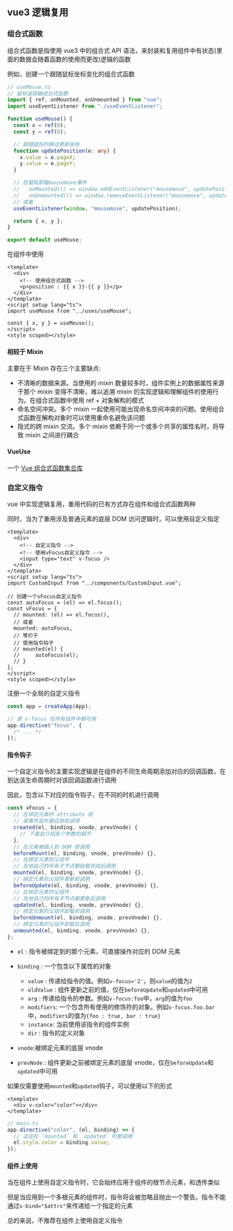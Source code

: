 ## vue3 逻辑复用

### 组合式函数

组合式函数是指使用 vue3 中的组合式 API 语法，来封装和复用组件中有状态(里面的数据会随着函数的使用而更改)逻辑的函数

例如，创建一个跟随鼠标坐标变化的组合式函数

```ts
// useMouse.ts
// 鼠标追踪器组合式函数
import { ref, onMounted, onUnmounted } from "vue";
import useEventListener from "./useEventListener";

function useMouse() {
  const x = ref(0);
  const y = ref(0);

  // 跟随鼠标的移动更新坐标
  function updatePosition(e: any) {
    x.value = e.pageX;
    y.value = e.pageY;
  }

  // 挂载和卸载mousemove事件
  //   onMounted(() => window.addEventListener("mousemove", updatePosition));
  //   onUnmounted(() => window.removeEventListener("mousemove", updatePosition));
  // 或者
  useEventListener(window, "mousemove", updatePosition);

  return { x, y };
}

export default useMouse;
```

在组件中使用

```vue
<template>
  <div>
    <!-- 使用组合式函数 -->
    <p>position : {{ x }}-{{ y }}</p>
  </div>
</template>
<script setup lang="ts">
import useMouse from "../uses/useMouse";

const { x, y } = useMouse();
</script>
<style scoped></style>
```

#### 相较于 Mixin

主要在于 Mixin 存在三个主要缺点:

- 不清晰的数据来源。当使用的 mixin 数量较多时，组件实例上的数据属性来源于那个 mixin 变得不清晰，难以追溯 mixin 的实现逻辑和理解组件的使用行为。在组合式函数中使用 ref + 对象解构的模式
- 命名空间冲突。多个 mixin 一起使用可能出现命名空间冲突的问题。使用组合式函数在解构对象时可以使用重命名避免该问题
- 隐式的跨 mixin 交流。多个 mixin 依赖于同一个或多个共享的属性名时，将导致 mixin 之间进行耦合

#### VueUse

一个 [Vue 组合式函数集合库](https://vueuse.org/)

### 自定义指令

vue 中实现逻辑复用，重用代码的已有方式存在组件和组合式函数两种

同时，当为了重用涉及普通元素的底层 DOM 访问逻辑时，可以使用自定义指定

```vue
<template>
  <div>
    <!-- 自定义指令 -->
    <!-- 使用vFocus自定义指令 -->
    <input type="text" v-focus />
  </div>
</template>
<script setup lang="ts">
import CustomInput from "../components/CustomInput.vue";

// 创建一个vFocus自定义指令
const autoFocus = (el) => el.focus();
const vFocus = {
  // mounted: (el) => el.focus(),
  // 或者
  mounted: autoFocus,
  // 等价于
  // 使用指令钩子
  // mounted(el) {
  //     autoFocus(el);
  // }
};
</script>
<style scoped></style>
```

注册一个全局的自定义指令

```ts
const app = createApp(App);

// 使 v-focus 在所有组件中都可用
app.directive("focus", {
  /* ... */
});
```

#### 指令钩子

一个自定义指令的主要实现逻辑是在组件的不同生命周期添加对应的回调函数，在到达该生命周期时对该回调函数进行调用

因此，包含以下对应的指令钩子，在不同的时机进行调用

```ts
const vFocus = {
  // 在绑定元素的 attribute 前
  // 或事件监听器应用前调用
  created(el, binding, vnode, prevVnode) {
    // 下面会介绍各个参数的细节
  },
  // 在元素被插入到 DOM 前调用
  beforeMount(el, binding, vnode, prevVnode) {},
  // 在绑定元素的父组件
  // 及他自己的所有子节点都挂载完成后调用
  mounted(el, binding, vnode, prevVnode) {},
  // 绑定元素的父组件更新前调用
  beforeUpdate(el, binding, vnode, prevVnode) {},
  // 在绑定元素的父组件
  // 及他自己的所有子节点都更新后调用
  updated(el, binding, vnode, prevVnode) {},
  // 绑定元素的父组件卸载前调用
  beforeUnmount(el, binding, vnode, prevVnode) {},
  // 绑定元素的父组件卸载后调用
  unmounted(el, binding, vnode, prevVnode) {},
};
```

- `el` : 指令被绑定到的那个元素，可直接操作对应的 DOM 元素
- `binding` : 一个包含以下属性的对象

  - `value` : 传递给指令的值。例如`v-focus='2'`，则`value`的值为`2`
  - `oldValue` : 组件更新之前的值，仅在`beforeUpdate`和`updated`中可用
  - `arg` : 传递给指令的参数。例如`v-focus:foo`中，`arg`的值为`foo`
  - `modifiers`: 一个包含所有使用的修饰符的对象。例如`v-focus.foo.bar`中，`modifiers`的值为`{foo : true, bar : true}`
  - `instance`: 当前使用该指令的组件实例
  - `dir` : 指令的定义对象

- `vnode`:被绑定元素的底层 vnode

- `prevNode` : 组件更新之前被绑定元素的底层 vnode，仅在`beforeUpdate`和`updated`中可用

如果仅需要使用`mounted`和`updated`钩子，可以使用以下的形式

```vue
<template>
  <div v-color="color"></div>
</template>
```

```ts
// main.ts
app.directive("color", (el, binding) => {
  // 这会在 `mounted` 和 `updated` 时都调用
  el.style.color = binding.value;
});
```

#### 组件上使用

当在组件上使用自定义指令时，它会始终应用于组件的根节点元素，和透传类似

但是当应用到一个多根元素的组件时，指令将会被忽略且抛出一个警告。指令不能通过`v-bind="$attrs"`来传递给一个指定的元素

总的来说，不推荐在组件上使用自定义指令

